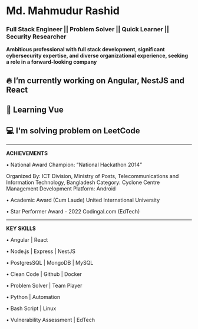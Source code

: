 <!--
**simply-mahmud/simply-mahmud** is a ✨ _special_ ✨ repository because its `README.md` (this file) appears on your GitHub profile.

Here are some ideas to get you started:

- 🔭 I’m currently working on ...
- 🌱 I’m currently learning ...
- 👯 I’m looking to collaborate on ...
- 🤔 I’m looking for help with ...
- 💬 Ask me about ...
- 📫 How to reach me: ...
- 😄 Pronouns: ...
- ⚡ Fun fact: ...
-->
# Md. Mahmudur Rashid
### __Full Stack Engineer || Problem Solver || Quick Learner || Security Researcher__

**Ambitious professional with full stack development, significant cybersecurity expertise, and diverse organizational experience, seeking a role in a forward-looking company**

## 🔥 I’m currently working on Angular, NestJS and React

## 🌱 Learning Vue

## 💻 I'm solving problem on LeetCode

----------------------------------

**ACHIEVEMENTS**

•	National Award
Champion: “National Hackathon 2014”

Organized By: 
ICT Division, Ministry of Posts, Telecommunications and Information Technology, Bangladesh
Category: Cyclone Centre Management Development Platform: Android

•	Academic Award (Cum Laude)
United International University

•	Star Performer Award - 2022
Codingal.com (EdTech)

----------------------------------

**KEY SKILLS**

•	Angular | React

•	Node.js | Express | NestJS

•	PostgresSQL | MongoDB | MySQL

•	Clean Code | Github | Docker

•	Problem Solver | Team Player

•	Python | Automation

•	Bash Script | Linux

•	Vulnerability Assessment | EdTech
